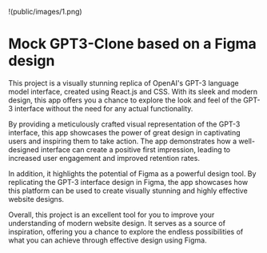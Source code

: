 !(public/images/1.png)


# Mock GPT3-Clone based on a Figma design

This project is a visually stunning replica of OpenAI's GPT-3 language model interface, created using React.js and CSS. With its sleek and modern design, this app offers you a chance to explore the look and feel of the GPT-3 interface without the need for any actual functionality.

By providing a meticulously crafted visual representation of the GPT-3 interface, this app showcases the power of great design in captivating users and inspiring them to take action. The app demonstrates how a well-designed interface can create a positive first impression, leading to increased user engagement and improved retention rates.

In addition, it highlights the potential of Figma as a powerful design tool. By replicating the GPT-3 interface design in Figma, the app showcases how this platform can be used to create visually stunning and highly effective website designs.

Overall, this project is an excellent tool for you to improve your understanding of modern website design. It serves as a source of inspiration, offering you a chance to explore the endless possibilities of what you can achieve through effective design using Figma.
